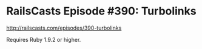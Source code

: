# RailsCasts Episode #390: Turbolinks

http://railscasts.com/episodes/390-turbolinks

Requires Ruby 1.9.2 or higher.
